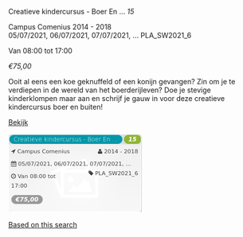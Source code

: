Creatieve kindercursus - Boer En ... *15*

Campus Comenius 2014 - 2018  
05/07/2021, 06/07/2021, 07/07/2021, ... PLA\_SW2021\_6  

Van 08:00 tot 17:00

*€75,00*

  

Ooit al eens een koe geknuffeld of een konijn gevangen? Zin om je te verdiepen in de wereld van het boerderijleven? Doe je stevige kinderklompen maar aan en schrijf je gauw in voor deze creatieve kindercursus boer en buiten!

[Bekijk](https://tickets.vgc.be/activity/subscribe/PLA_SW2021_6)

![](57621.png)

[Based on this search](https://tickets.vgc.be/activity/index?&vrijeplaatsen=1&Age%5B%5D=3%2C4&entity=286)